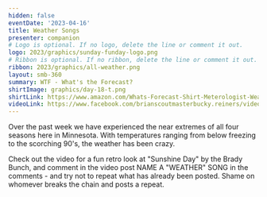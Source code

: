 ```yaml
---
hidden: false
eventDate: '2023-04-16'
title: Weather Songs
presenter: companion
# Logo is optional. If no logo, delete the line or comment it out.
logo: 2023/graphics/sunday-funday-logo.png
# Ribbon is optional. If no ribbon, delete the line or comment it out.
ribbon: 2023/graphics/all-weather.png
layout: smb-360
summary: WTF - What's the Forecast?
shirtImage: graphics/day-18-t.png
shirtLink: https://www.amazon.com/Whats-Forecast-Shirt-Meterologist-Weather/dp/B07PDN5PVS?customId=B07536XX75&customizationToken=MC_Assembly_1%23B07536XX75&th=1
videoLink: https://www.facebook.com/brianscoutmasterbucky.reiners/videos/896172038353677
---
```


Over the past week we have experienced the near extremes of all four seasons here in Minnesota. With temperatures ranging from below freezing to the scorching 90's, the weather has been crazy.

Check out the video for a fun retro look at "Sunshine Day" by the Brady Bunch, and comment in the video post NAME A "WEATHER" SONG in the comments - and try not to repeat what has already been posted. Shame on whomever breaks the chain and posts a repeat.
